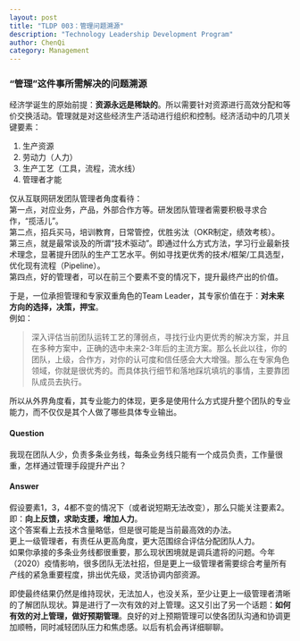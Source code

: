 ```yaml
---
layout: post
title: "TLDP 003：管理问题溯源"
description: "Technology Leadership Development Program"
author: ChenQi
category: Management
---
```


### “管理”这件事所需解决的问题溯源

经济学诞生的原始前提：**资源永远是稀缺的**。所以需要针对资源进行高效分配和等价交换活动。管理就是对这些经济生产活动进行组织和控制。经济活动中的几项关键要素：

1. 生产资源
2. 劳动力（人力）
3. 生产工艺（工具，流程，流水线）
4. 管理者才能

仅从互联网研发团队管理者角度看待：  
第一点，对应业务，产品，外部合作方等。研发团队管理者需要积极寻求合作，“揽活儿”。  
第二点，招兵买马，培训教育，日常管控，优胜劣汰（OKR制定，绩效考核）。  
第三点，就是最常谈及的所谓“技术驱动”。即通过什么方式方法，学习行业最新技术理念，显著提升团队的生产工艺水平。例如寻找更优秀的技术/框架/工具选型，优化现有流程（Pipeline）。  
第四点，好的管理者，可以在前三个要素不变的情况下，提升最终产出的价值。  

于是，一位承担管理和专家双重角色的Team Leader，其专家价值在于：**对未来方向的选择，决策，押宝**。  
例如：  
> 深入评估当前团队运转工艺的薄弱点，寻找行业内更优秀的解决方案，并且在多种方案中，正确的选中未来2-3年后的主流方案。那么长此以往，你的团队，上级，合作方，对你的认可度和信任感会大大增强。那么在专家角色领域，你就是很优秀的。而具体执行细节和落地踩坑填坑的事情，主要靠团队成员去执行。

所以从外界角度看，其专业能力的体现，更多是使用什么方式提升整个团队的专业能力，而不仅仅是其个人做了哪些具体专业输出。  

#### Question

我现在团队人少，负责多条业务线，每条业务线只能有一个成员负责，工作量很重，怎样通过管理手段提升产出？

#### Answer

假设要素1，3，4都不变的情况下（或者说短期无法改变），那么只能关注要素2。即：**向上反馈，求助支援，增加人力**。  
这个答案看上去技术含量略低，但是很可能是当前最高效的办法。  
更上一级管理者，有责任从更高角度，更大范围综合评估分配团队人力。  
如果你承接的多条业务线都很重要，那么现状困境就是调兵遣将的问题。今年（2020）疫情影响，很多团队无法社招，但是更上一级管理者需要综合考量所有产线的紧急重要程度，排出优先级，灵活协调内部资源。  

即使最终结果仍然是维持现状，无法加人，也没关系，至少让更上一级管理者清晰的了解团队现状。算是进行了一次有效的对上管理。这又引出了另一个话题：**如何有效的对上管理，做好预期管理**。良好的对上预期管理可以使各团队沟通和协调更加顺畅，同时减轻团队压力和焦虑感。以后有机会再详细聊聊。
